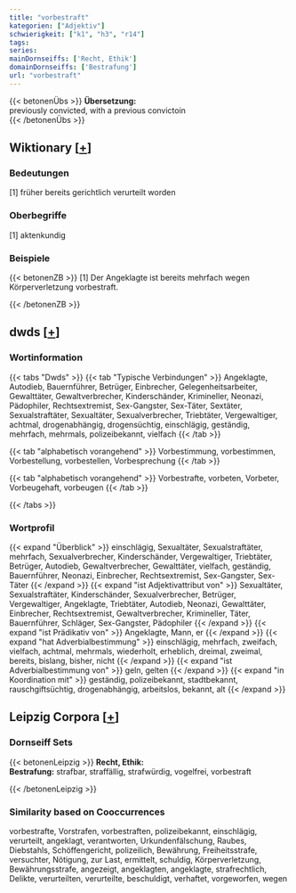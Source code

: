 ```yaml
---
title: "vorbestraft"
kategorien: ["Adjektiv"]
schwierigkeit: ["k1", "h3", "r14"]
tags:
series:
mainDornseiffs: ['Recht, Ethik']
domainDornseiffs: ['Bestrafung']
url: "vorbestraft"
---
```


{{< betonenÜbs >}}
**Übersetzung:**  
previously convicted, with a previous convictoin  
{{< /betonenÜbs >}}

## Wiktionary [[+](https://de.wiktionary.org/wiki/vorbestraft)]

### Bedeutungen
[1] früher bereits gerichtlich verurteilt worden  

### Oberbegriffe
[1] aktenkundig  

### Beispiele
{{< betonenZB >}}
[1] Der Angeklagte ist bereits mehrfach wegen Körperverletzung vorbestraft.  

{{< /betonenZB >}}


## dwds [[+](https://www.dwds.de/wb/vorbestraft)]

### Wortinformation
{{< tabs "Dwds" >}}
{{< tab "Typische Verbindungen" >}}
Angeklagte, Autodieb, Bauernführer, Betrüger, Einbrecher, Gelegenheitsarbeiter, Gewalttäter, Gewaltverbrecher, Kinderschänder, Krimineller, Neonazi, Pädophiler, Rechtsextremist, Sex-Gangster, Sex-Täter, Sextäter, Sexualstraftäter, Sexualtäter, Sexualverbrecher, Triebtäter, Vergewaltiger, achtmal, drogenabhängig, drogensüchtig, einschlägig, geständig, mehrfach, mehrmals, polizeibekannt, vielfach
{{< /tab >}}

{{< tab "alphabetisch vorangehend" >}}
Vorbestimmung, vorbestimmen, Vorbestellung, vorbestellen, Vorbesprechung
{{< /tab >}}

{{< tab "alphabetisch vorangehend" >}}
Vorbestrafte, vorbeten, Vorbeter, Vorbeugehaft, vorbeugen
{{< /tab >}}

{{< /tabs >}}

### Wortprofil
{{< expand "Überblick" >}} einschlägig, Sexualtäter, Sexualstraftäter, mehrfach, Sexualverbrecher, Kinderschänder, Vergewaltiger, Triebtäter, Betrüger, Autodieb, Gewaltverbrecher, Gewalttäter, vielfach, geständig, Bauernführer, Neonazi, Einbrecher, Rechtsextremist, Sex-Gangster, Sex-Täter {{< /expand >}}
{{< expand "ist Adjektivattribut von" >}} Sexualtäter, Sexualstraftäter, Kinderschänder, Sexualverbrecher, Betrüger, Vergewaltiger, Angeklagte, Triebtäter, Autodieb, Neonazi, Gewalttäter, Einbrecher, Rechtsextremist, Gewaltverbrecher, Krimineller, Täter, Bauernführer, Schläger, Sex-Gangster, Pädophiler {{< /expand >}}
{{< expand "ist Prädikativ von" >}} Angeklagte, Mann, er {{< /expand >}}
{{< expand "hat Adverbialbestimmung" >}} einschlägig, mehrfach, zweifach, vielfach, achtmal, mehrmals, wiederholt, erheblich, dreimal, zweimal, bereits, bislang, bisher, nicht {{< /expand >}}
{{< expand "ist Adverbialbestimmung von" >}} geln, gelten {{< /expand >}}
{{< expand "in Koordination mit" >}} geständig, polizeibekannt, stadtbekannt, rauschgiftsüchtig, drogenabhängig, arbeitslos, bekannt, alt {{< /expand >}}

## Leipzig Corpora [[+](https://corpora.uni-leipzig.de/en/res?word=vorbestraft&corpusId=deu_newscrawl-public_2018)]

### Dornseiff Sets
{{< betonenLeipzig >}}
**Recht, Ethik:**  
**Bestrafung:** strafbar, straffällig, strafwürdig, vogelfrei, vorbestraft  

{{< /betonenLeipzig >}}

### Similarity based on Cooccurrences
vorbestrafte, Vorstrafen, vorbestraften, polizeibekannt, einschlägig, verurteilt, angeklagt, verantworten, Urkundenfälschung, Raubes, Diebstahls, Schöffengericht, polizeilich, Bewährung, Freiheitsstrafe, versuchter, Nötigung, zur Last, ermittelt, schuldig, Körperverletzung, Bewährungsstrafe, angezeigt, angeklagten, angeklagte, strafrechtlich, Delikte, verurteilten, verurteilte, beschuldigt, verhaftet, vorgeworfen, wegen

